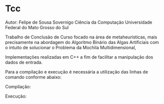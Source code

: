 # Tcc
Autor: Felipe de Sousa Sovernigo
Ciência da Computação
Universidade Federal do Mato Grosso do Sul

Trabalho de Conclusão de Curso focado na área de metaheurísticas, mais precisamente na abordagem do 
Algoritmo Binário das Algas Artificiais com o intuito de solucionar o Problema da Mochila Multidimensional,

Implementações realizadas em C++ a fim de facilitar a manipulação dos dados de entrada.

Para a compilação e execução é necessária a utilização das linhas de comando conforme abaixo:

Compilação: 

Execução: 

